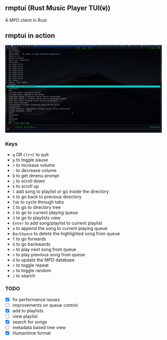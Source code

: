 ## rmptui (Rust Music Player TUI(💀))
A MPD client in Rust

## rmptui in action
![](https://raw.githubusercontent.com/krolyxon/rmptui/master/assets/ss.png)

### Keys
- `q` OR `Ctr+C` to quit
- `p` to toggle pause
- `+` to increase volume
- `-` to decrease volume
- `D` to get dmenu prompt
- `j` to scroll down
- `k` to scroll up
- `l` add song to playlist or go inside the directory
- `h` to go back to previous directory
- `Tab` to cycle through tabs
- `1` to go to directory tree
- `2` to go to current playing queue
- `3` to go to playlists view
- `Enter` to add song/playlist to current playlist
- `a` to append the song to current playing queue
- `BackSpace` to delete the highlighted song from queue
- `f` to go forwards
- `b` to go backwards
- `>` to play next song from queue
- `<` to play previous song from queue
- `U` to update the MPD database
- `r` to toggle repeat
- `z` to toggle random
- `/` to search

### TODO
- [x] fix performance issues
- [ ] improvements on queue control
- [x] add to playlists
- [ ] view playlist
- [x] search for songs
- [ ] metadata based tree view
- [x] Humantime format
